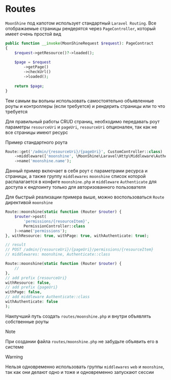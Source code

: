 # Routes

`MoonShine` под капотом использует стандартный `Laravel Routing`. Все отображаемые страницы рендерятся через `PageController`, который имеет очень простой вид

```php
public function __invoke(MoonShineRequest $request): PageContract  
{  
    $request->getResource()?->loaded();  
  
    $page = $request  
        ->getPage()  
        ->checkUrl()  
        ->loaded();  
  
    return $page;  
}
```

Тем самым вы вольны использовать самостоятельно объявленные роуты и контроллеры (если требуется) и рендерить страницы или то что требуется

Для правильный работы CRUD страниц, необходимо передавать роут параметры `resourceUri` и `pageUri`, `resourceUri` опционален, так как не все страницы имеют ресурс

Пример стандартного роута

```php
Route::get('/admin/{resourceUri}/{pageUri}', CustomController::class)
	->middleware(['moonshine', \MoonShine\Laravel\Http\Middleware\Authenticate::class])
	->name('moonshine.name');
```

Данный пример включает в себя роут с параметрами ресурса и страницы, а также группу `middlewares` `moonshine` список которой распалагается в конфиге `moonshine.php` и `middleware` `Authenticate` для доступа к ендпоинту только для авторизованного пользователя

Для быстрый реализации примера выше, можно воспользоваться `Route` директивой `moonshine`

```php
Route::moonshine(static function (Router $router) {  
    $router->post(  
        'permissions/{resourceItem}',  
        PermissionController::class  
    )->name('permissions');  
}, withResource: true, withPage: true, withAuthenticate: true);

// result
// POST /admin/{resourceUri}/{pageUri}/permissions/{resourceItem}
// middlewares: moonshine, Authenticate::class
```

```php
Route::moonshine(static function (Router $router) {  
    // 
}, 
// add prefix {resourceUri}
withResource: false, 
// add prefix {pageUri}
withPage: false, 
// add middleware Authenticate::class
withAuthenticate: false
);
```

Наилучший путь создать `routes/moonshine.php` и внутри объявлять собственные роуты

> [!NOTE]
>При создании файла `routes/moonshine.php` не забудьте объявить его в системе
>

> [!WARNING]
> Нельзя одновременно использовать группы `middlewares` `web` и `moonshine`, так как они делают одно и тоже и одновременно запускают сессии
>

